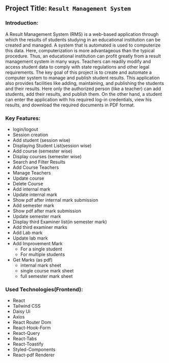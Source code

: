 ## Project Title: `Result Management System`

### Introduction:
A Result Management System (RMS) is a web-based application through which the results of students studying in an educational institution can be created and managed. A system that is automated is used to computerize this data. Here, computerization is more advantageous than the typical procedure. Thus, an educational institution can profit greatly from a result management system in many ways. Teachers can readily modify and access student data to comply with state regulations and other legal requirements.
The key goal of this project is to create and automate a computer system to manage and publish student results. This application also provides facilities like adding, maintaining, and publishing the students and their results. Here only the authorized person (like a teacher) can add students, add their results, and publish them. On the other hand, a student can enter the application with his required log-in credentials, view his results, and download the required documents in PDF format.

### Key Features:
-   login/logout
-   Session creation
-   Add student (session wise)
-   Displaying Student List(session wise)
-   Add course (semester wise)
-   Display courses (semester wise)
-   Search and Filter Results
-   Add Course Teachers
-   Manage Teachers
-   Update course
-   Delete Course
-   Add internal mark
-   Update internal mark
-   Show pdf after internal mark submission
-   Add semester mark
-   Show pdf after mark submission
-   Update semester mark
-   Display third Examiner list(in semester mark)
-   Add third examiner marks
-   Add Lab mark
-   Update lab mark
-   Add Improvement Mark
    -   For a single student
    -   For multiple students
-   Get Marks (as pdf)
    -   internal mark sheet
    -   single course mark sheet
    -   full semester mark sheet

### Used Technologies(Frontend):
- React
- Tailwind CSS
- Daisy Ui
- Axios
- React Router Dom
- React-Hook-Form
- React-Query
- React-Tabs
- React-Toastify
- Styled-Components
- React-pdf Renderer


